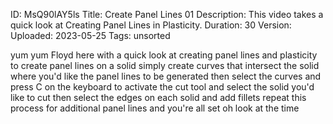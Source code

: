 ID: MsQ90lAY5ls
Title: Create Panel Lines 01
Description: This video takes a quick look at Creating Panel Lines in Plasticity.
Duration: 30
Version: 
Uploaded: 2023-05-25
Tags: unsorted

yum yum
Floyd here with a quick look at creating
panel lines and plasticity to create
panel lines on a solid simply create
curves that intersect the solid where
you'd like the panel lines to be
generated then select the curves and
press C on the keyboard to activate the
cut tool and select the solid you'd like
to cut
then select the edges on each solid and
add fillets
repeat this process for additional panel
lines and you're all set oh look at the
time
